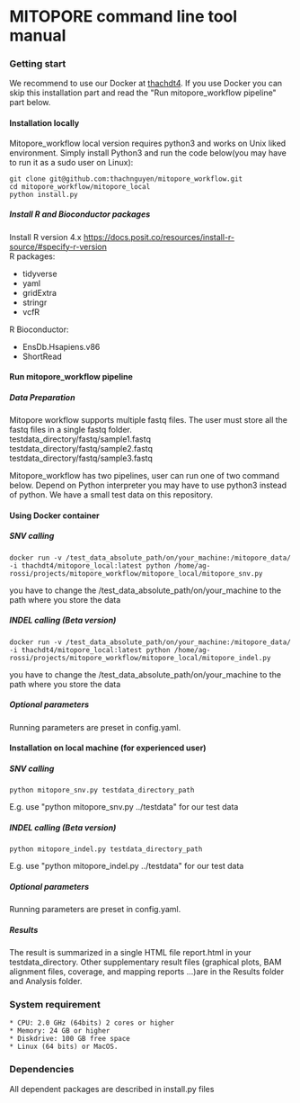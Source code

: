 # MITOPORE command line tool manual

### Getting start
We recommend to use our Docker at [thachdt4](https://hub.docker.com/repository/docker/thachdt4/mitopore_local/). If you use Docker you can skip this installation part and read the "Run mitopore_workflow pipeline" part below. <br> 
#### Installation locally
Mitopore_workflow local version requires python3 and works on Unix liked environment. 
Simply install Python3 and run the code below(you may have to run it as a sudo user on Linux):
```console
git clone git@github.com:thachnguyen/mitopore_workflow.git
cd mitopore_workflow/mitopore_local
python install.py
```
##### Install R and Bioconductor packages
Install R version 4.x
https://docs.posit.co/resources/install-r-source/#specify-r-version<br>
R packages:
* tidyverse
* yaml
* gridExtra
* stringr
* vcfR

R Bioconductor:
* EnsDb.Hsapiens.v86
* ShortRead

#### Run mitopore_workflow pipeline
##### Data Preparation
Mitopore workflow supports multiple fastq files. The user must store all the fastq files in a single fastq folder.<br>
testdata_directory/fastq/sample1.fastq<br>
testdata_directory/fastq/sample2.fastq<br>
testdata_directory/fastq/sample3.fastq<br>

Mitopore_workflow has two pipelines, user can run one of two command below. Depend on Python interpreter you may have to use python3 instead of python. We have a small test data on this repository.
#### Using Docker container
##### SNV calling 
```console
docker run -v /test_data_absolute_path/on/your_machine:/mitopore_data/ -i thachdt4/mitopore_local:latest python /home/ag-rossi/projects/mitopore_workflow/mitopore_local/mitopore_snv.py
```
you have to change the /test_data_absolute_path/on/your_machine to the path where you store the data 

##### INDEL calling (Beta version)
```console
docker run -v /test_data_absolute_path/on/your_machine:/mitopore_data/ -i thachdt4/mitopore_local:latest python /home/ag-rossi/projects/mitopore_workflow/mitopore_local/mitopore_indel.py 
```
you have to change the /test_data_absolute_path/on/your_machine to the path where you store the data 
##### Optional parameters
Running parameters are preset in config.yaml. 

#### Installation on local machine (for experienced user)
##### SNV calling
```console
python mitopore_snv.py testdata_directory_path 
```
E.g. use "python mitopore_snv.py ../testdata" for our test data

##### INDEL calling (Beta version)
```console
python mitopore_indel.py testdata_directory_path 
```
E.g. use "python mitopore_indel.py ../testdata" for our test data
##### Optional parameters
Running parameters are preset in config.yaml. 
##### Results
The result is summarized in a single HTML file report.html in your testdata_directory. Other supplementary result files (graphical plots, BAM alignment files, coverage, and mapping reports ...)are in the Results folder and Analysis folder.


### System requirement
    * CPU: 2.0 GHz (64bits) 2 cores or higher
    * Memory: 24 GB or higher
    * Diskdrive: 100 GB free space 
    * Linux (64 bits) or MacOS.
### Dependencies
All dependent packages are described in install.py files